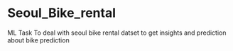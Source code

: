 # Seoul_Bike_rental
ML Task To deal with seoul bike rental datset to get insights and prediction about bike prediction
